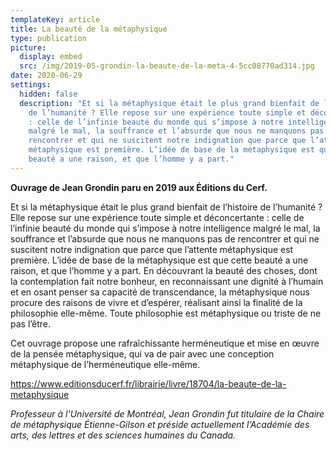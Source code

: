 ```yaml
---
templateKey: article
title: La beauté de la métaphysique
type: publication
picture:
  display: embed
  src: /img/2019-05-grondin-la-beaute-de-la-meta-4-5cc08770ad314.jpg
date: 2020-06-29
settings:
  hidden: false
  description: "Et si la métaphysique était le plus grand bienfait de l’histoire
    de l’humanité ? Elle repose sur une expérience toute simple et déconcertante
    : celle de l’infinie beauté du monde qui s’impose à notre intelligence
    malgré le mal, la souffrance et l’absurde que nous ne manquons pas de
    rencontrer et qui ne suscitent notre indignation que parce que l’attente
    métaphysique est première. L’idée de base de la métaphysique est que cette
    beauté a une raison, et que l’homme y a part."
---
```



**Ouvrage de Jean Grondin paru en 2019 aux Éditions du Cerf.**

Et si la métaphysique était le plus grand bienfait de l’histoire de l’humanité ? Elle repose sur une expérience toute simple et déconcertante : celle de l’infinie beauté du monde qui s’impose à notre intelligence malgré le mal, la souffrance et l’absurde que nous ne manquons pas de rencontrer et qui ne suscitent notre indignation que parce que l’attente métaphysique est première. L’idée de base de la métaphysique est que cette beauté a une raison, et que l’homme y a part. En découvrant la beauté des choses, dont la contemplation fait notre bonheur, en reconnaissant une dignité à l’humain et en osant penser sa capacité de transcendance, la métaphysique nous procure des raisons de vivre et d’espérer, réalisant ainsi la finalité de la philosophie elle-même. Toute philosophie est métaphysique ou triste de ne pas l’être.

Cet ouvrage propose une rafraîchissante herméneutique et mise en œuvre de la pensée métaphysique, qui va de pair avec une conception métaphysique de l’herméneutique elle-même.

https://www.editionsducerf.fr/librairie/livre/18704/la-beaute-de-la-metaphysique

*Professeur à l'Université de Montréal, Jean Grondin fut titulaire de la Chaire de métaphysique Étienne-Gilson et préside actuellement l’Académie des arts, des lettres et des sciences humaines du Canada.*